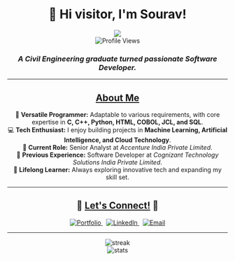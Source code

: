 <h1 align="center">👋 Hi visitor, I'm Sourav!</h1>
<p align="center">
  <a href="https://100ravsingh.github.io/" target="_blank">
    <img src="https://img.shields.io/badge/-PORTFOLIO-black?logo=dialogflow&style=for-the-badge">
  </a>
  <br>
  <img src="https://komarev.com/ghpvc/?username=100ravsingh&color=blue" alt="Profile Views">
</p>

<h3 align="center"><i>A Civil Engineering graduate turned passionate Software Developer.</i></h3>

---

<h2 align="center"><u>About Me</u></h2>

<p align="center">
  🚀 <b>Versatile Programmer:</b> Adaptable to various requirements, with core expertise in <b>C, C++, Python, HTML, COBOL, JCL, and SQL</b>.<br>
  💻 <b>Tech Enthusiast:</b> I enjoy building projects in <b>Machine Learning, Artificial Intelligence, and Cloud Technology</b>.<br>
  🏢 <b>Current Role:</b> Senior Analyst at <i>Accenture India Private Limited</i>.<br>
  💼 <b>Previous Experience:</b> Software Developer at <i>Cognizant Technology Solutions India Private Limited</i>.<br>
  🌱 <b>Lifelong Learner:</b> Always exploring innovative tech and expanding my skill set.<br>
</p>

---

<h2 align="center">🌟 <u>Let's Connect!</u> 🌟</h2>

<p align="center">
  <a href="https://100ravsingh.github.io/" target="_blank">
    <img src="https://img.shields.io/badge/Portfolio-visit-blue?logo=google-chrome&logoColor=white&style=for-the-badge" alt="Portfolio">
  </a>
  &nbsp;
  <a href="https://www.linkedin.com/in/sourav-singh-574a82160/" target="_blank">
    <img src="https://img.shields.io/badge/LinkedIn-Connect-blue?logo=linkedin&logoColor=white&style=for-the-badge" alt="LinkedIn">
  </a>
  &nbsp;
  <a href="mailto:ss3225220@gmail.com">
    <img src="https://img.shields.io/badge/Email-Contact-red?logo=gmail&logoColor=white&style=for-the-badge" alt="Email">
  </a>
</p>

---

<p align="center">
  <img src="https://github-readme-streak-stats.herokuapp.com?user=100ravSingh&theme=tokyonight" alt="streak"/>
  <br>
  <img src="https://github-readme-stats.vercel.app/api?username=100ravSingh&show_icons=true&theme=tokyonight" alt="stats"/>
</p>
